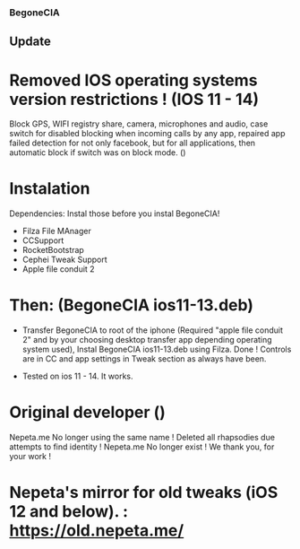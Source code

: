 ### BegoneCIA 

## Update

# Removed IOS operating systems version restrictions ! (IOS 11 - 14) 

Block GPS, WIFI registry share, camera, microphones and audio, 
case switch for disabled blocking when incoming calls by any app, 
repaired app failed detection for not only facebook, but for all applications, 
then automatic block if switch was on block mode. ()

# Instalation
Dependencies: Instal those before you instal BegoneCIA! 
- Filza File MAnager
- CCSupport
- RocketBootstrap
- Cephei Tweak Support
- Apple file conduit 2
# Then: (BegoneCIA ios11-13.deb)
- Transfer BegoneCIA to root of the iphone (Required "apple file conduit 2" and by your choosing desktop transfer app depending operating system used), 
Instal BegoneCIA ios11-13.deb using Filza.
Done ! 
Controls are in CC and app settings in Tweak section as always have been.

- Tested on ios 11 - 14. It works.

# Original developer () 

Nepeta.me No longer using the same name ! Deleted all rhapsodies due attempts to find identity !
Nepeta.me No longer exist ! We thank you, for your work !

# Nepeta's mirror for old tweaks (iOS 12 and below). : https://old.nepeta.me/



